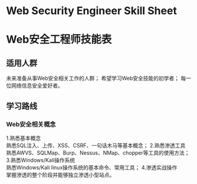 # Web Security Engineer Skill Sheet
# Web安全工程师技能表

## 适用人群
  未来准备从事Web安全相关工作的人群；
  希望学习Web安全技能的初学者；
  每一位网络信息安全爱好者。

## 学习路线
### Web安全相关概念
1.熟悉基本概念  
熟悉SQL注入、上传、XSS、CSRF、一句话木马等基本概念；
2.熟悉渗透工具  
熟悉AWVS、SQLMap、Burp、Nessus、NMap、chopper等工具的使用方法；
3.熟悉Windows/Kali操作系统  
熟悉Windows/Kali linux操作系统的基本命令、常用工具；
4.渗透实战操作  
掌握渗透的整个阶段并能够独立渗透小型站点。
